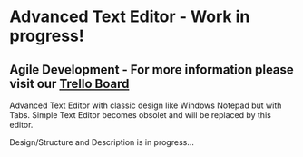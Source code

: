# Advanced Text Editor - Work in progress!

## Agile Development - For more information please visit our [Trello Board](https://trello.com/b/KE6xmLeo)

Advanced Text Editor with classic design like Windows Notepad but with Tabs.
Simple Text Editor becomes obsolet and will be replaced by this editor.

Design/Structure and Description is in progress...
